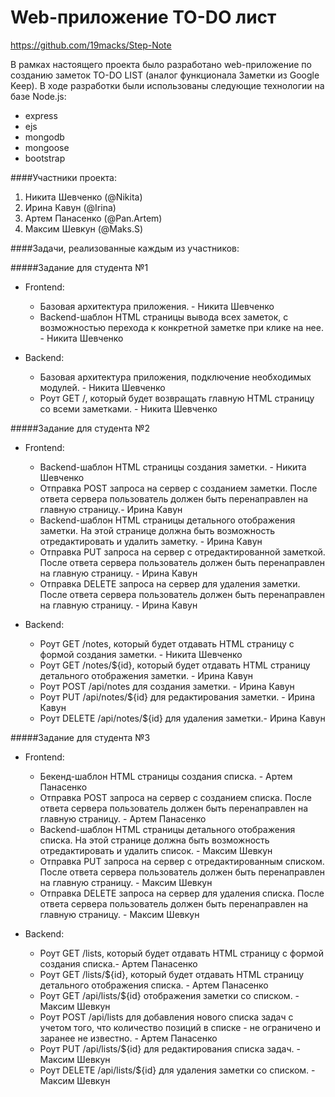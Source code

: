 # Web-приложение TO-DO лист
<https://github.com/19macks/Step-Note>

В рамках настоящего проекта было разработано web-приложение по созданию заметок TO-DO LIST (аналог функционала Заметки из Google Keep). В ходе разработки были использованы следующие технологии на базе Node.js:

* express
* ejs
* mongodb
* mongoose
* bootstrap

####Участники проекта:

1. Никита Шевченко (@Nikita)
2. Ирина Кавун (@Irina)
3. Артем Панасенко (@Pan.Artem)
4. Максим Шевкун (@Maks.S)


####Задачи, реализованные каждым из участников:

#####Задание для студента №1

* Frontend:
    * Базовая архитектура приложения. - Никита Шевченко 
    * Backend-шаблон HTML страницы вывода всех заметок, с возможностью перехода к конкретной заметке при клике на нее. - Никита Шевченко 


* Backend:

    * Базовая архитектура приложения, подключение необходимых модулей. - Никита Шевченко 
    * Роут GET /, который будет возвращать главную HTML страницу со всеми заметками. - Никита Шевченко 

#####Задание для студента №2

* Frontend:
    * Backend-шаблон HTML страницы создания заметки. - Никита Шевченко 
    * Отправка POST запроса на сервер с созданием заметки. После ответа сервера пользователь должен быть перенаправлен на главную страницу.- Ирина Кавун
    * Backend-шаблон HTML страницы детального отображения заметки. На этой странице должна быть возможность отредактировать и удалить заметку. - Ирина Кавун
    * Отправка PUT запроса на сервер с отредактированной заметкой. После ответа сервера пользователь должен быть перенаправлен на главную страницу. - Ирина Кавун
    * Отправка DELETE запроса на сервер для удаления заметки. После ответа сервера пользователь должен быть перенаправлен на главную страницу. - Ирина Кавун

* Backend:

    * Роут GET /notes, который будет отдавать HTML страницу с формой создания заметки. - Никита Шевченко 
    * Роут GET /notes/${id}, который будет отдавать HTML страницу детального отображения заметки. - Ирина Кавун
    * Роут POST /api/notes для создания заметки. - Ирина Кавун
    * Роут PUT /api/notes/${id} для редактирования заметки. - Ирина Кавун
    * Роут DELETE /api/notes/${id} для удаления заметки.- Ирина Кавун

#####Задание для студента №3

* Frontend:

    * Бекенд-шаблон HTML страницы создания списка. - Артем Панасенко
    * Отправка POST запроса на сервер с созданием списка. После ответа сервера пользователь должен быть перенаправлен на главную страницу. - Артем Панасенко
    * Backend-шаблон HTML страницы детального отображения списка. На этой странице должна быть возможность отредактировать и удалить список. - Максим Шевкун
    * Отправка PUT запроса на сервер с отредактированным списком. После ответа сервера пользователь должен быть перенаправлен на главную страницу. - Максим Шевкун
    * Отправка DELETE запроса на сервер для удаления списка. После ответа сервера пользователь должен быть перенаправлен на главную страницу. - Максим Шевкун

* Backend:

    * Роут GET /lists, который будет отдавать HTML страницу с формой создания списка.- Артем Панасенко
    * Роут GET /lists/${id}, который будет отдавать HTML страницу детального отображения списка. - Артем Панасенко
    * Роут GET /api/lists/${id} отображения заметки со списком. - Максим Шевкун
    * Роут POST /api/lists для добавления нового списка задач с учетом того, что количество позиций в списке - не ограничено и заранее не известно. - Артем Панасенко
    * Роут PUT /api/lists/${id} для редактирования списка задач. - Максим Шевкун
    * Роут DELETE /api/lists/${id} для удаления заметки со списком. - Максим Шевкун
